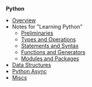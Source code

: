 &ensp;**Python**
* [Overview](python/)
* Notes for "Learning Python"
    * [Preliminaries](python/notes_for_learning_python/1_Prelimiraries.md)
    * [Types and Operations](python/notes_for_learning_python/2_Types-and-Operations.md)
    * [Statements and Syntax](python/notes_for_learning_python/3_Statements-and-Syntax.md)
    * [Functions and Generators](python/notes_for_learning_python/4_Functions-and-Generators.md)
    * [Modules and Packages](python/notes_for_learning_python/5_Modules-and-Packages.md)
* [Data Structures](python/data-structures.md)
* [Python Async](python/python-async.md)
* [Miscs](python/miscs.md)
